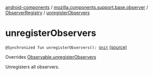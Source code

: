 [android-components](../../index.md) / [mozilla.components.support.base.observer](../index.md) / [ObserverRegistry](index.md) / [unregisterObservers](./unregister-observers.md)

# unregisterObservers

`@Synchronized fun unregisterObservers(): `[`Unit`](https://kotlinlang.org/api/latest/jvm/stdlib/kotlin/-unit/index.html) [(source)](https://github.com/mozilla-mobile/android-components/blob/master/components/support/base/src/main/java/mozilla/components/support/base/observer/ObserverRegistry.kt#L101)

Overrides [Observable.unregisterObservers](../-observable/unregister-observers.md)

Unregisters all observers.


